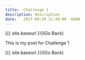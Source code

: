 ```yaml
---
title:  Challenge 1
description: description
date:   2017-09-29 21:49:00 -0400
---
```


[{{ site.baseurl }}](Go Back)

This is my post for Challenge 1

[{{ site.baseurl }}](Go Back)
